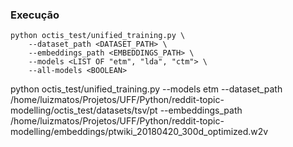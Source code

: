 ### Execução

```
python octis_test/unified_training.py \
    --dataset_path <DATASET_PATH> \
    --embeddings_path <EMBEDDINGS_PATH> \
    --models <LIST OF "etm", "lda", "ctm"> \
    --all-models <BOOLEAN>
```

python octis_test/unified_training.py --models etm --dataset_path /home/luizmatos/Projetos/UFF/Python/reddit-topic-modelling/octis_test/datasets/tsv/pt --embeddings_path /home/luizmatos/Projetos/UFF/Python/reddit-topic-modelling/embeddings/ptwiki_20180420_300d_optimized.w2v